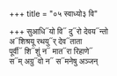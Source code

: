+++
title = "०५ स्वाध्यो३ वि"

+++
सुआधि᳓यो वि᳓ दु᳓रो देवय᳓न्तो  
अ᳓शिश्रयू रथयु᳓र् देव᳓ताता  
पूर्वी᳓ शि᳓शुं न᳓ मात᳓रा रिहाणे᳓  
स᳓म् अग्रु᳓वो न᳓ स᳓मनेषु अञ्जन्